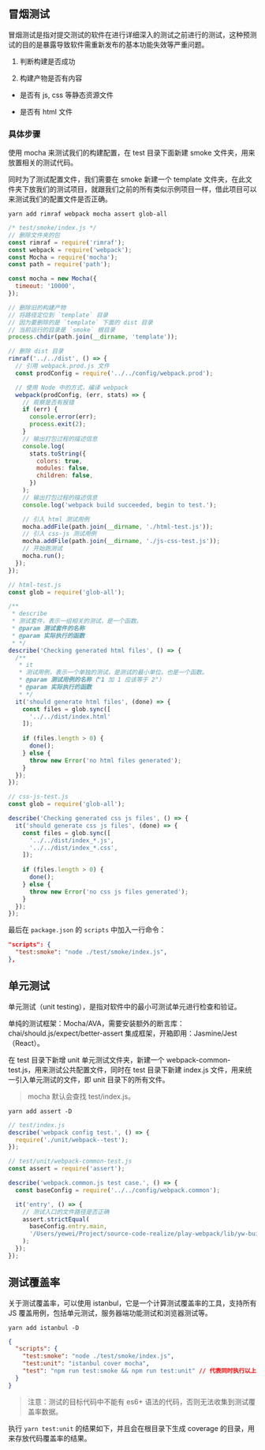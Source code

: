 ## 冒烟测试

冒烟测试是指对提交测试的软件在进行详细深入的测试之前进行的测试，这种预测试的目的是暴露导致软件需重新发布的基本功能失效等严重问题。

1. 判断构建是否成功


2. 构建产物是否有内容

- 是否有 js, css 等静态资源文件

- 是否有 html 文件

### 具体步骤

使用 mocha 来测试我们的构建配置，在 test 目录下面新建 smoke 文件夹，用来放置相关的测试代码。

同时为了测试配置文件，我们需要在 smoke 新建一个 template 文件夹，在此文件夹下放我们的测试项目，就跟我们之前的所有类似示例项目一样，借此项目可以来测试我们的配置文件是否正确。

```shell
yarn add rimraf webpack mocha assert glob-all
```

```javascript
/* test/smoke/index.js */
// 删除文件夹的包
const rimraf = require('rimraf');
const webpack = require('webpack');
const Mocha = require('mocha');
const path = require('path');

const mocha = new Mocha({
  timeout: '10000',
});

// 删除旧的构建产物
// 将路径定位到 `template` 目录
// 因为要删除的是 `template` 下面的 dist 目录
// 当前运行的目录是 `smoke` 根目录
process.chdir(path.join(__dirname, 'template'));

// 删除 dist 目录
rimraf('../../dist', () => {
  // 引用 webpack.prod.js 文件
  const prodConfig = require('../../config/webpack.prod');

  // 使用 Node 中的方式，编译 webpack
  webpack(prodConfig, (err, stats) => {
    // 观察是否有报错
    if (err) {
      console.error(err);
      process.exit(2);
    }
    // 输出打包过程的描述信息
    console.log(
      stats.toString({
        colors: true,
        modules: false,
        children: false,
      })
    );
    // 输出打包过程的描述信息
    console.log('webpack build succeeded, begin to test.');

    // 引入 html 测试用例
    mocha.addFile(path.join(__dirname, './html-test.js'));
    // 引入 css-js 测试用例
    mocha.addFile(path.join(__dirname, './js-css-test.js'));
    // 开始跑测试
    mocha.run();
  });
});
```

```javascript
// html-test.js
const glob = require('glob-all');

/**
 * describe
 * 测试套件，表示一组相关的测试，是一个函数。
 * @param 测试套件的名称
 * @param 实际执行的函数
 * */ 
describe('Checking generated html files', () => {
  /**
   * it
   * 测试用例，表示一个单独的测试，是测试的最小单位。也是一个函数。
   * @param 测试用例的名称（"1 加 1 应该等于 2"）
   * @param 实际执行的函数
   * */ 
  it('should generate html files', (done) => {
    const files = glob.sync([
      '../../dist/index.html'
    ]);
    
    if (files.length > 0) {
      done();
    } else {
      throw new Error('no html files generated');
    }
  });
});
```

```javascript
// css-js-test.js
const glob = require('glob-all');

describe('Checking generated css js files', () => {
  it('should generate css js files', (done) => {
    const files = glob.sync([
      '../../dist/index_*.js',
      '../../dist/index_*.css',
    ]);
    
    if (files.length > 0) {
      done();
    } else {
      throw new Error('no css js files generated');
    }
  });
});
```

最后在 `package.json` 的 `scripts` 中加入一行命令：

```json
"scripts": {
  "test:smoke": "node ./test/smoke/index.js",
},
```

## 单元测试

单元测试（unit testing），是指对软件中的最小可测试单元进行检查和验证。

单纯的测试框架：Mocha/AVA，需要安装额外的断言库：chai/should.js/expect/better-assert 集成框架，开箱即用：Jasmine/Jest（React）。

在 test 目录下新增 unit 单元测试文件夹，新建一个 webpack-common-test.js，用来测试公共配置文件，同时在 test 目录下新建 index.js 文件，用来统一引入单元测试的文件，即 unit 目录下的所有文件。

> mocha 默认会查找 test/index.js。

```shell
yarn add assert -D
```

```javascript
// test/index.js
describe('webpack config test.', () => {
  require('./unit/webpack--test');
});
```

```javascript
// test/unit/webpack-common-test.js
const assert = require('assert');

describe('webpack.common.js test case.', () => {
  const baseConfig = require('../../config/webpack.common');

  it('entry', () => {
    // 测试入口的文件路径是否正确
    assert.strictEqual(
      baseConfig.entry.main,
      '/Users/yewei/Project/source-code-realize/play-webpack/lib/yw-build-webpack/src/index.jsx'
    );
  });
});
```

## 测试覆盖率

关于测试覆盖率，可以使用 istanbul，它是一个计算测试覆盖率的工具，支持所有 JS 覆盖用例，包括单元测试，服务器端功能测试和浏览器测试等。

```shell
yarn add istanbul -D
```

```json
{
  "scripts": {
    "test:smoke": "node ./test/smoke/index.js",
    "test:unit": "istanbul cover mocha",
    "test": "npm run test:smoke && npm run test:unit" // 代表同时执行以上两个命令
  }
}
```

> 注意：测试的目标代码中不能有 es6+ 语法的代码，否则无法收集到测试覆盖率数据。

执行 `yarn test:unit` 的结果如下，并且会在根目录下生成 coverage 的目录，用来存放代码覆盖率的结果。